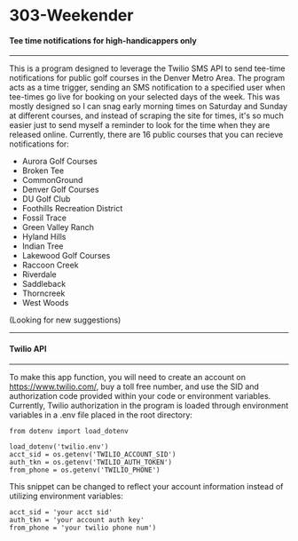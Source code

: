 # 303-Weekender

#### Tee time notifications for high-handicappers only
_______________

This is a program designed to leverage the Twilio SMS API to send tee-time notifications for public golf courses in the Denver Metro Area. 
The program acts as a time trigger, sending an SMS notification to a specified user when tee-times go live for booking on your selected days of the week.
This was mostly designed so I can snag early morning times on Saturday and Sunday at different courses, and instead of scraping the site for times, it's so much easier just to send myself a reminder to look for the time when they are released online.
Currently, there are 16 public courses that you can recieve notifications for:
 
- Aurora Golf Courses
- Broken Tee
- CommonGround
- Denver Golf Courses
- DU Golf Club
- Foothills Recreation District
- Fossil Trace
- Green Valley Ranch
- Hyland Hills
- Indian Tree
- Lakewood Golf Courses
- Raccoon Creek
- Riverdale
- Saddleback
- Thorncreek
- West Woods

(Looking for new suggestions)

___________________________________
#### Twilio API
___________________________________
To make this app function, you will need to create an account on https://www.twilio.com/, buy a toll free number, and use the SID and authorization code provided within your code or environment variables. Currently, Twilio authorization in the program is loaded through environment variables in a .env file placed in the root directory:

```
from dotenv import load_dotenv

load_dotenv('twilio.env')
acct_sid = os.getenv('TWILIO_ACCOUNT_SID')
auth_tkn = os.getenv('TWILIO_AUTH_TOKEN')
from_phone = os.getenv('TWILIO_PHONE')
```

This snippet can be changed to reflect your account information instead of utilizing environment variables:
```
acct_sid = 'your acct sid'
auth_tkn = 'your account auth key'
from_phone = 'your twilio phone num')
```